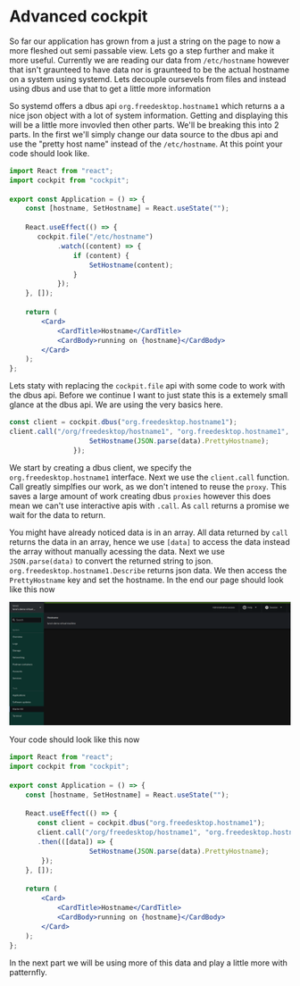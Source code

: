 # Advanced cockpit

So far our application has grown from a just a string on the page to now a more fleshed out semi passable view. Lets go a step further and make it more useful. Currently we are reading our data from `/etc/hostname` however that isn't graunteed to have data nor is graunteed to be the actual hostname on a system using systemd. Lets decouple oursevels from files and instead using dbus and use that to get a little more information

So systemd offers a dbus api `org.freedesktop.hostname1` which returns a a nice json object with a lot of system information. Getting and displaying this will be a little more invovled then other parts. We'll be breaking this into 2 parts. In the first we'll simply change our data source to the dbus api and use the "pretty host name" instead of the `/etc/hostname`. At this point your code should look like.


```jsx
import React from "react";
import cockpit from "cockpit";

export const Application = () => {
    const [hostname, SetHostname] = React.useState("");

    React.useEffect(() => {
       cockpit.file("/etc/hostname")
            .watch((content) => {
                if (content) {
                    SetHostname(content);
                }
            });
    }, []);

    return (
        <Card>
            <CardTitle>Hostname</CardTitle>
            <CardBody>running on {hostname}</CardBody>
        </Card>
    );
};
```

Lets staty with replacing the `cockpit.file` api with some code to work with the dbus api. Before we continue I want to just state this is a extemely small glance at the dbus api. We are using the very basics here.

```jsx
const client = cockpit.dbus("org.freedesktop.hostname1");
client.call("/org/freedesktop/hostname1", "org.freedesktop.hostname1", "Describe").then(([data]) => {
                    SetHostname(JSON.parse(data).PrettyHostname);
                });
```

We start by creating a dbus client, we specify the `org.freedesktop.hostname1` interface. Next we use the `client.call` function. Call greatly simplfies our work, as we don't intened to reuse the `proxy`. This saves a large amount of work creating dbus `proxies` however this does mean we can't use interactive apis with `.call`. As `call` returns a promise we wait for the data to return.

You might have already noticed data is in an array. All data returned by `call` returns the data in an array, hence we use `[data]` to access the data instead the array without manually acessing the data. Next we use `JSON.parse(data)` to convert the returned string to json. `org.freedesktop.hostname1.Describe` returns json data. We then access the `PrettyHostname` key and set the hostname. In the end our page should look like this now

![](./images/prettyhostname_time.png)

Your code should look like this now

```jsx
import React from "react";
import cockpit from "cockpit";

export const Application = () => {
    const [hostname, SetHostname] = React.useState("");

    React.useEffect(() => {
       const client = cockpit.dbus("org.freedesktop.hostname1");
       client.call("/org/freedesktop/hostname1", "org.freedesktop.hostname1", "Describe")
       .then(([data]) => {
                    SetHostname(JSON.parse(data).PrettyHostname);
        });
    }, []);

    return (
        <Card>
            <CardTitle>Hostname</CardTitle>
            <CardBody>running on {hostname}</CardBody>
        </Card>
    );
};
```

In the next part we will be using more of this data and play a little more with patternfly.